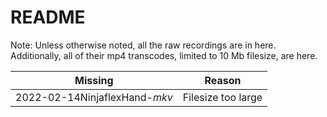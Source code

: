 # README

Note: Unless otherwise noted, all the raw recordings are in here. Additionally, all of their mp4 transcodes, limited to 10 Mb filesize, are here.

| Missing                       | Reason             |
| ----------------------------- | ------------------ |
| 2022-02-14NinjaflexHand-_mkv_ | Filesize too large |
